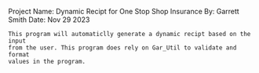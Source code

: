 Project Name: Dynamic Recipt for One Stop Shop Insurance
By: Garrett Smith
Date: Nov 29 2023

    This program will automaticlly generate a dynamic recipt based on the input
    from the user. This program does rely on Gar_Util to validate and format
    values in the program.
